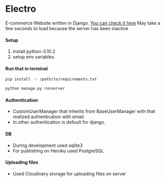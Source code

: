 # Electro
E-commerce Website written in Django.
[You can check it here](https://electro-webstore.herokuapp.com/) May take a few seconds to load because the server has been inactive

#### Setup

1. install python-3.10.2
2. setup env variables 

#### Run that in terminal

```bash
pip install -r /path/to/requirements.txt
```

```bash
python manage.py runserver
```

#### Authentication

- CustomUserManager that inherits from BaseUserManager with that realized authentication with email.
- In other authentication is defoult for django.

#### DB
- During development used sqlite3
- For publishing on Heroku used PostgreSQL

#### Uploading files
- Used Cloudinary storage for uploading files on server


